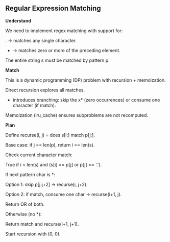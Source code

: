 ## Regular Expression Matching
**Understand**

We need to implement regex matching with support for:

. → matches any single character.

* → matches zero or more of the preceding element.

The entire string s must be matched by pattern p.

**Match**

This is a dynamic programming (DP) problem with recursion + memoization.

Direct recursion explores all matches.

* introduces branching: skip the x* (zero occurrences) or consume one character (if match).

Memoization (lru_cache) ensures subproblems are not recomputed.

**Plan**

Define recurse(i, j) = does s[i:] match p[j:].

Base case: if j == len(p), return i == len(s).

Check current character match:

True if i < len(s) and (s[i] == p[j] or p[j] == '.').

If next pattern char is *:

Option 1: skip p[j:j+2] → recurse(i, j+2).

Option 2: if match, consume one char → recurse(i+1, j).

Return OR of both.

Otherwise (no *):

Return match and recurse(i+1, j+1).

Start recursion with (0, 0).